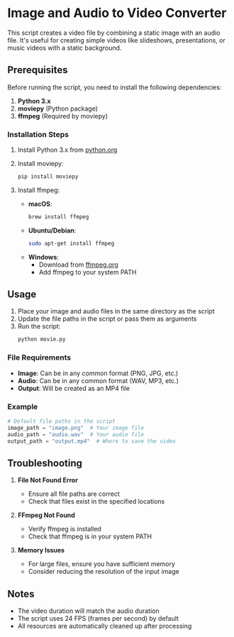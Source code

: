 # Image and Audio to Video Converter

This script creates a video file by combining a static image with an audio file. It's useful for creating simple videos like slideshows, presentations, or music videos with a static background.

## Prerequisites

Before running the script, you need to install the following dependencies:

1. **Python 3.x**
2. **moviepy** (Python package)
3. **ffmpeg** (Required by moviepy)

### Installation Steps

1. Install Python 3.x from [python.org](https://www.python.org/downloads/)

2. Install moviepy:

   ```bash
   pip install moviepy
   ```

3. Install ffmpeg:
   - **macOS**:
     ```bash
     brew install ffmpeg
     ```
   - **Ubuntu/Debian**:
     ```bash
     sudo apt-get install ffmpeg
     ```
   - **Windows**:
     - Download from [ffmpeg.org](https://ffmpeg.org/download.html)
     - Add ffmpeg to your system PATH

## Usage

1. Place your image and audio files in the same directory as the script
2. Update the file paths in the script or pass them as arguments
3. Run the script:
   ```bash
   python movie.py
   ```

### File Requirements

- **Image**: Can be in any common format (PNG, JPG, etc.)
- **Audio**: Can be in any common format (WAV, MP3, etc.)
- **Output**: Will be created as an MP4 file

### Example

```python
# Default file paths in the script
image_path = "image.png"  # Your image file
audio_path = "audio.wav"  # Your audio file
output_path = "output.mp4"  # Where to save the video
```

## Troubleshooting

1. **File Not Found Error**

   - Ensure all file paths are correct
   - Check that files exist in the specified locations

2. **FFmpeg Not Found**

   - Verify ffmpeg is installed
   - Check that ffmpeg is in your system PATH

3. **Memory Issues**
   - For large files, ensure you have sufficient memory
   - Consider reducing the resolution of the input image

## Notes

- The video duration will match the audio duration
- The script uses 24 FPS (frames per second) by default
- All resources are automatically cleaned up after processing
